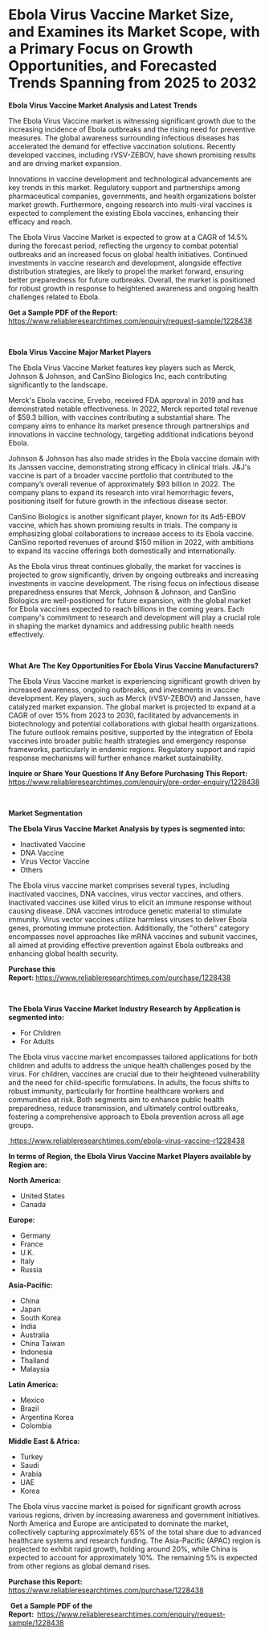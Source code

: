<p><h1>Ebola Virus Vaccine Market Size, and Examines its Market Scope, with a Primary Focus on Growth Opportunities, and Forecasted Trends Spanning from 2025 to 2032</h1></p><p><strong>Ebola Virus Vaccine Market Analysis and Latest Trends</strong></p>
<p><p>The Ebola Virus Vaccine market is witnessing significant growth due to the increasing incidence of Ebola outbreaks and the rising need for preventive measures. The global awareness surrounding infectious diseases has accelerated the demand for effective vaccination solutions. Recently developed vaccines, including rVSV-ZEBOV, have shown promising results and are driving market expansion. </p><p>Innovations in vaccine development and technological advancements are key trends in this market. Regulatory support and partnerships among pharmaceutical companies, governments, and health organizations bolster market growth. Furthermore, ongoing research into multi-viral vaccines is expected to complement the existing Ebola vaccines, enhancing their efficacy and reach.</p><p>The Ebola Virus Vaccine Market is expected to grow at a CAGR of 14.5% during the forecast period, reflecting the urgency to combat potential outbreaks and an increased focus on global health initiatives. Continued investments in vaccine research and development, alongside effective distribution strategies, are likely to propel the market forward, ensuring better preparedness for future outbreaks. Overall, the market is positioned for robust growth in response to heightened awareness and ongoing health challenges related to Ebola.</p></p>
<p><strong>Get a Sample PDF of the Report:&nbsp;</strong> <a href="https://www.reliableresearchtimes.com/enquiry/request-sample/1228438?utm_campaign=3528&utm_medium=2&utm_source=Github&utm_content=ia&utm_term=19042025&utm_id=ebola-virus-vaccine">https://www.reliableresearchtimes.com/enquiry/request-sample/1228438</a></p>
<p>&nbsp;</p>
<p><strong>Ebola Virus Vaccine Major Market Players</strong></p>
<p><p>The Ebola Virus Vaccine Market features key players such as Merck, Johnson & Johnson, and CanSino Biologics Inc, each contributing significantly to the landscape. </p><p>Merck's Ebola vaccine, Ervebo, received FDA approval in 2019 and has demonstrated notable effectiveness. In 2022, Merck reported total revenue of $59.3 billion, with vaccines contributing a substantial share. The company aims to enhance its market presence through partnerships and innovations in vaccine technology, targeting additional indications beyond Ebola.</p><p>Johnson & Johnson has also made strides in the Ebola vaccine domain with its Janssen vaccine, demonstrating strong efficacy in clinical trials. J&J's vaccine is part of a broader vaccine portfolio that contributed to the company’s overall revenue of approximately $93 billion in 2022. The company plans to expand its research into viral hemorrhagic fevers, positioning itself for future growth in the infectious disease sector.</p><p>CanSino Biologics is another significant player, known for its Ad5-EBOV vaccine, which has shown promising results in trials. The company is emphasizing global collaborations to increase access to its Ebola vaccine. CanSino reported revenues of around $150 million in 2022, with ambitions to expand its vaccine offerings both domestically and internationally.</p><p>As the Ebola virus threat continues globally, the market for vaccines is projected to grow significantly, driven by ongoing outbreaks and increasing investments in vaccine development. The rising focus on infectious disease preparedness ensures that Merck, Johnson & Johnson, and CanSino Biologics are well-positioned for future expansion, with the global market for Ebola vaccines expected to reach billions in the coming years. Each company's commitment to research and development will play a crucial role in shaping the market dynamics and addressing public health needs effectively.</p></p>
<p>&nbsp;</p>
<p><strong>What Are The Key Opportunities For Ebola Virus Vaccine Manufacturers?</strong></p>
<p><p>The Ebola Virus Vaccine market is experiencing significant growth driven by increased awareness, ongoing outbreaks, and investments in vaccine development. Key players, such as Merck (rVSV-ZEBOV) and Janssen, have catalyzed market expansion. The global market is projected to expand at a CAGR of over 15% from 2023 to 2030, facilitated by advancements in biotechnology and potential collaborations with global health organizations. The future outlook remains positive, supported by the integration of Ebola vaccines into broader public health strategies and emergency response frameworks, particularly in endemic regions. Regulatory support and rapid response mechanisms will further enhance market sustainability.</p></p>
<p><strong>Inquire or Share Your Questions If Any Before Purchasing This Report:</strong> <a href="https://www.reliableresearchtimes.com/enquiry/pre-order-enquiry/1228438?utm_campaign=3528&utm_medium=2&utm_source=Github&utm_content=ia&utm_term=19042025&utm_id=ebola-virus-vaccine">https://www.reliableresearchtimes.com/enquiry/pre-order-enquiry/1228438</a></p>
<p>&nbsp;</p>
<p><strong>Market Segmentation</strong></p>
<p><strong>The Ebola Virus Vaccine Market Analysis by types is segmented into:</strong></p>
<p><ul><li>Inactivated Vaccine</li><li>DNA Vaccine</li><li>Virus Vector Vaccine</li><li>Others</li></ul></p>
<p><p>The Ebola virus vaccine market comprises several types, including inactivated vaccines, DNA vaccines, virus vector vaccines, and others. Inactivated vaccines use killed virus to elicit an immune response without causing disease. DNA vaccines introduce genetic material to stimulate immunity. Virus vector vaccines utilize harmless viruses to deliver Ebola genes, promoting immune protection. Additionally, the "others" category encompasses novel approaches like mRNA vaccines and subunit vaccines, all aimed at providing effective prevention against Ebola outbreaks and enhancing global health security.</p></p>
<p><strong>Purchase this Report:&nbsp;</strong><a href="https://www.reliableresearchtimes.com/purchase/1228438?utm_campaign=3528&utm_medium=2&utm_source=Github&utm_content=ia&utm_term=19042025&utm_id=ebola-virus-vaccine">https://www.reliableresearchtimes.com/purchase/1228438</a></p>
<p>&nbsp;</p>
<p><strong>The Ebola Virus Vaccine Market Industry Research by Application is segmented into:</strong></p>
<p><ul><li>For Children</li><li>For Adults</li></ul></p>
<p><p>The Ebola virus vaccine market encompasses tailored applications for both children and adults to address the unique health challenges posed by the virus. For children, vaccines are crucial due to their heightened vulnerability and the need for child-specific formulations. In adults, the focus shifts to robust immunity, particularly for frontline healthcare workers and communities at risk. Both segments aim to enhance public health preparedness, reduce transmission, and ultimately control outbreaks, fostering a comprehensive approach to Ebola prevention across all age groups.</p></p>
<p><a href="https://www.reliableresearchtimes.com/ebola-virus-vaccine-r1228438?utm_campaign=3528&utm_medium=2&utm_source=Github&utm_content=ia&utm_term=19042025&utm_id=ebola-virus-vaccine">&nbsp;https://www.reliableresearchtimes.com/ebola-virus-vaccine-r1228438</a></p>
<p><strong>In terms of Region, the Ebola Virus Vaccine Market Players available by Region are:</strong></p>
<p>
    <p> <strong> North America: </strong>
        <ul>
            <li>United States</li>
            <li>Canada</li>
        </ul>
        </p> 
    <p> <strong> Europe: </strong>
        <ul>
            <li>Germany</li>
            <li>France</li>
            <li>U.K.</li>
            <li>Italy</li>
            <li>Russia</li>
        </ul>
        </p> 
    <p> <strong> Asia-Pacific: </strong>
        <ul>
            <li>China</li>
            <li>Japan</li>
            <li>South Korea</li>
            <li>India</li>
            <li>Australia</li>
            <li>China Taiwan</li>
            <li>Indonesia</li>
            <li>Thailand</li>
            <li>Malaysia</li>
        </ul>
        </p> 
    <p> <strong> Latin America: </strong>
        <ul>
            <li>Mexico</li>
            <li>Brazil</li>
            <li>Argentina Korea</li>
            <li>Colombia</li>
        </ul>
        </p> 
    <p> <strong> Middle East & Africa: </strong>
        <ul>
            <li>Turkey</li>
            <li>Saudi</li>
            <li>Arabia</li>
            <li>UAE</li>
            <li>Korea</li>
        </ul>
    </p>
    </p>
<p><p>The Ebola virus vaccine market is poised for significant growth across various regions, driven by increasing awareness and government initiatives. North America and Europe are anticipated to dominate the market, collectively capturing approximately 65% of the total share due to advanced healthcare systems and research funding. The Asia-Pacific (APAC) region is projected to exhibit rapid growth, holding around 20%, while China is expected to account for approximately 10%. The remaining 5% is expected from other regions as global demand rises.</p></p>
<p><strong>Purchase this Report: </strong><a href="https://www.reliableresearchtimes.com/purchase/1228438?utm_campaign=3528&utm_medium=2&utm_source=Github&utm_content=ia&utm_term=19042025&utm_id=ebola-virus-vaccine">https://www.reliableresearchtimes.com/purchase/1228438</a></p>
<p>&nbsp;<strong>Get a Sample PDF of the Report:&nbsp;&nbsp;</strong><a href="https://www.reliableresearchtimes.com/enquiry/request-sample/1228438?utm_campaign=3528&utm_medium=2&utm_source=Github&utm_content=ia&utm_term=19042025&utm_id=ebola-virus-vaccine">https://www.reliableresearchtimes.com/enquiry/request-sample/1228438</a></p>
<p><strong></strong></p>
<p><p></p><p></p><p></p></p>